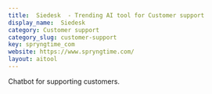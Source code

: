 ```yaml
---
title:  Siedesk  - Trending AI tool for Customer support
display_name:  Siedesk 
category: Customer support
category_slug: customer-support
key: spryngtime_com
website: https://www.spryngtime.com/
layout: aitool
---
```


Chatbot for supporting customers.

